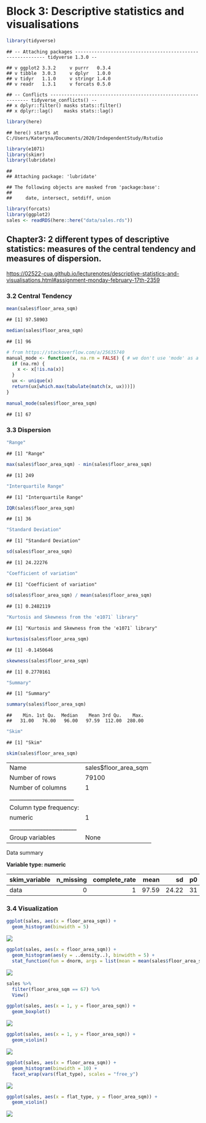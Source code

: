 Block 3: Descriptive statistics and visualisations
================

``` r
library(tidyverse)
```

    ## -- Attaching packages ----------------------------------------------------------- tidyverse 1.3.0 --

    ## v ggplot2 3.3.2     v purrr   0.3.4
    ## v tibble  3.0.3     v dplyr   1.0.0
    ## v tidyr   1.1.0     v stringr 1.4.0
    ## v readr   1.3.1     v forcats 0.5.0

    ## -- Conflicts -------------------------------------------------------------- tidyverse_conflicts() --
    ## x dplyr::filter() masks stats::filter()
    ## x dplyr::lag()    masks stats::lag()

``` r
library(here)
```

    ## here() starts at C:/Users/Kateryna/Documents/2020/IndependentStudy/Rstudio

``` r
library(e1071)
library(skimr)
library(lubridate)
```

    ## 
    ## Attaching package: 'lubridate'

    ## The following objects are masked from 'package:base':
    ## 
    ##     date, intersect, setdiff, union

``` r
library(forcats)
library(ggplot2)
sales <- readRDS(here::here("data/sales.rds"))
```

## Chapter3: 2 different types of descriptive statistics: measures of the central tendency and measures of dispersion.

<https://02522-cua.github.io/lecturenotes/descriptive-statistics-and-visualisations.html#assignment-monday-february-17th-2359>

### 3.2 Central Tendency

``` r
mean(sales$floor_area_sqm)
```

    ## [1] 97.58903

``` r
median(sales$floor_area_sqm)
```

    ## [1] 96

``` r
# from https://stackoverflow.com/a/25635740
manual_mode <- function(x, na.rm = FALSE) { # we don't use 'mode' as a function name because it already exists
  if (na.rm) {
    x <- x[!is.na(x)]
  }
  ux <- unique(x)
  return(ux[which.max(tabulate(match(x, ux)))])
}

manual_mode(sales$floor_area_sqm)
```

    ## [1] 67

### 3.3 Dispersion

``` r
"Range"
```

    ## [1] "Range"

``` r
max(sales$floor_area_sqm) - min(sales$floor_area_sqm)
```

    ## [1] 249

``` r
"Interquartile Range"
```

    ## [1] "Interquartile Range"

``` r
IQR(sales$floor_area_sqm)
```

    ## [1] 36

``` r
"Standard Deviation"
```

    ## [1] "Standard Deviation"

``` r
sd(sales$floor_area_sqm)
```

    ## [1] 24.22276

``` r
"Coefficient of variation"
```

    ## [1] "Coefficient of variation"

``` r
sd(sales$floor_area_sqm) / mean(sales$floor_area_sqm)
```

    ## [1] 0.2482119

``` r
"Kurtosis and Skewness from the 'e1071` library"
```

    ## [1] "Kurtosis and Skewness from the 'e1071` library"

``` r
kurtosis(sales$floor_area_sqm)
```

    ## [1] -0.1450646

``` r
skewness(sales$floor_area_sqm)
```

    ## [1] 0.2770161

``` r
"Summary"
```

    ## [1] "Summary"

``` r
summary(sales$floor_area_sqm)
```

    ##    Min. 1st Qu.  Median    Mean 3rd Qu.    Max. 
    ##   31.00   76.00   96.00   97.59  112.00  280.00

``` r
"Skim"
```

    ## [1] "Skim"

``` r
skim(sales$floor_area_sqm)
```

|                                                  |                        |
| :----------------------------------------------- | :--------------------- |
| Name                                             | sales$floor\_area\_sqm |
| Number of rows                                   | 79100                  |
| Number of columns                                | 1                      |
| \_\_\_\_\_\_\_\_\_\_\_\_\_\_\_\_\_\_\_\_\_\_\_   |                        |
| Column type frequency:                           |                        |
| numeric                                          | 1                      |
| \_\_\_\_\_\_\_\_\_\_\_\_\_\_\_\_\_\_\_\_\_\_\_\_ |                        |
| Group variables                                  | None                   |

Data summary

**Variable type:
numeric**

| skim\_variable | n\_missing | complete\_rate |  mean |    sd | p0 | p25 | p50 | p75 | p100 | hist  |
| :------------- | ---------: | -------------: | ----: | ----: | -: | --: | --: | --: | ---: | :---- |
| data           |          0 |              1 | 97.59 | 24.22 | 31 |  76 |  96 | 112 |  280 | ▃▇▁▁▁ |

### 3.4 Visualization

``` r
ggplot(sales, aes(x = floor_area_sqm)) +
  geom_histogram(binwidth = 5)
```

![](Block3_notes_files/figure-gfm/unnamed-chunk-4-1.png)<!-- -->

``` r
ggplot(sales, aes(x = floor_area_sqm)) +
  geom_histogram(aes(y = ..density..), binwidth = 5) +
  stat_function(fun = dnorm, args = list(mean = mean(sales$floor_area_sqm), sd = sd(sales$floor_area_sqm)))
```

![](Block3_notes_files/figure-gfm/unnamed-chunk-5-1.png)<!-- -->

``` r
sales %>%
  filter(floor_area_sqm == 67) %>%
  View()
```

``` r
ggplot(sales, aes(x = 1, y = floor_area_sqm)) +
  geom_boxplot()
```

![](Block3_notes_files/figure-gfm/unnamed-chunk-7-1.png)<!-- -->

``` r
ggplot(sales, aes(x = 1, y = floor_area_sqm)) +
  geom_violin()
```

![](Block3_notes_files/figure-gfm/unnamed-chunk-8-1.png)<!-- -->

``` r
ggplot(sales, aes(x = floor_area_sqm)) +
  geom_histogram(binwidth = 10) +
  facet_wrap(vars(flat_type), scales = "free_y")
```

![](Block3_notes_files/figure-gfm/unnamed-chunk-9-1.png)<!-- -->

``` r
ggplot(sales, aes(x = flat_type, y = floor_area_sqm)) +
  geom_violin()
```

![](Block3_notes_files/figure-gfm/unnamed-chunk-10-1.png)<!-- -->
